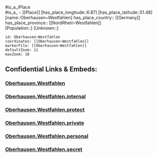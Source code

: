﻿---
location: [51.48,6.87] 
mapzoom: [7,12] 
mapmarker: city 
type: City
tags:
- geo/City


SpocWebEntityId: 33030
isDeleted: false
confidential: public

---
#is_a_/Place  
#is_a_ :: [[Place]] 
[has_place_longitude::6.87] 
[has_place_latitude::51.48] 
[name::Oberhausen~Westfahlen] 
has_place_country:: [[Germany]]  
has_place_province:: [[NordRhein-Westfahlen]]  
[Population::] 
[Unknown::] 


```leaflet
id: Oberhausen~Westfahlen
coordinates: [[Oberhausen~Westfahlen]] 
markerFile: [[Oberhausen~Westfahlen]] 
defaultZoom: 11 
maxZoom: 18
```


## Confidential Links & Embeds: 

### [Oberhausen,Westfahlen](/_public/Earth/Continent/Europe/Europe~Central/Germany/Germany~West/Nord_Rhein-Westfalen/counties~NW/Oberhausen,Westfahlen.md) 

### [Oberhausen,Westfahlen.internal](/_internal/Earth/Continent/Europe/Europe~Central/Germany/Germany~West/Nord_Rhein-Westfalen/counties~NW/Oberhausen,Westfahlen.internal.md) 

### [Oberhausen,Westfahlen.protect](/_protect/Earth/Continent/Europe/Europe~Central/Germany/Germany~West/Nord_Rhein-Westfalen/counties~NW/Oberhausen,Westfahlen.protect.md) 

### [Oberhausen,Westfahlen.private](/_private/Earth/Continent/Europe/Europe~Central/Germany/Germany~West/Nord_Rhein-Westfalen/counties~NW/Oberhausen,Westfahlen.private.md) 

### [Oberhausen,Westfahlen.personal](/_personal/Earth/Continent/Europe/Europe~Central/Germany/Germany~West/Nord_Rhein-Westfalen/counties~NW/Oberhausen,Westfahlen.personal.md) 

### [Oberhausen,Westfahlen.secret](/_secret/Earth/Continent/Europe/Europe~Central/Germany/Germany~West/Nord_Rhein-Westfalen/counties~NW/Oberhausen,Westfahlen.secret.md) 
